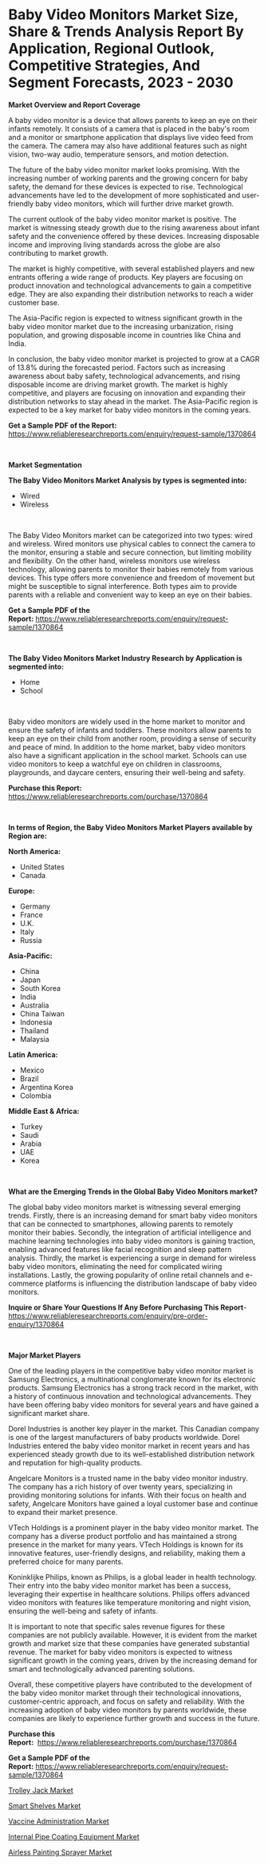 <p><h1>Baby Video Monitors Market Size, Share & Trends Analysis Report By Application, Regional Outlook, Competitive Strategies, And Segment Forecasts, 2023 - 2030</h1></p><p><strong>Market Overview and Report Coverage</strong></p>
<p><p>A baby video monitor is a device that allows parents to keep an eye on their infants remotely. It consists of a camera that is placed in the baby's room and a monitor or smartphone application that displays live video feed from the camera. The camera may also have additional features such as night vision, two-way audio, temperature sensors, and motion detection.</p><p>The future of the baby video monitor market looks promising. With the increasing number of working parents and the growing concern for baby safety, the demand for these devices is expected to rise. Technological advancements have led to the development of more sophisticated and user-friendly baby video monitors, which will further drive market growth.</p><p>The current outlook of the baby video monitor market is positive. The market is witnessing steady growth due to the rising awareness about infant safety and the convenience offered by these devices. Increasing disposable income and improving living standards across the globe are also contributing to market growth.</p><p>The market is highly competitive, with several established players and new entrants offering a wide range of products. Key players are focusing on product innovation and technological advancements to gain a competitive edge. They are also expanding their distribution networks to reach a wider customer base.</p><p>The Asia-Pacific region is expected to witness significant growth in the baby video monitor market due to the increasing urbanization, rising population, and growing disposable income in countries like China and India.</p><p>In conclusion, the baby video monitor market is projected to grow at a CAGR of 13.8% during the forecasted period. Factors such as increasing awareness about baby safety, technological advancements, and rising disposable income are driving market growth. The market is highly competitive, and players are focusing on innovation and expanding their distribution networks to stay ahead in the market. The Asia-Pacific region is expected to be a key market for baby video monitors in the coming years.</p></p>
<p><strong>Get a Sample PDF of the Report:</strong> <a href="https://www.reliableresearchreports.com/enquiry/request-sample/1370864">https://www.reliableresearchreports.com/enquiry/request-sample/1370864</a></p>
<p>&nbsp;</p>
<p><strong>Market Segmentation</strong></p>
<p><strong>The Baby Video Monitors Market Analysis by types is segmented into:</strong></p>
<p><ul><li>Wired</li><li>Wireless</li></ul></p>
<p>&nbsp;</p>
<p><p>The Baby Video Monitors market can be categorized into two types: wired and wireless. Wired monitors use physical cables to connect the camera to the monitor, ensuring a stable and secure connection, but limiting mobility and flexibility. On the other hand, wireless monitors use wireless technology, allowing parents to monitor their babies remotely from various devices. This type offers more convenience and freedom of movement but might be susceptible to signal interference. Both types aim to provide parents with a reliable and convenient way to keep an eye on their babies.</p></p>
<p><strong>Get a Sample PDF of the Report:</strong>&nbsp;<a href="https://www.reliableresearchreports.com/enquiry/request-sample/1370864">https://www.reliableresearchreports.com/enquiry/request-sample/1370864</a></p>
<p>&nbsp;</p>
<p><strong>The Baby Video Monitors Market Industry Research by Application is segmented into:</strong></p>
<p><ul><li>Home</li><li>School</li></ul></p>
<p>&nbsp;</p>
<p><p>Baby video monitors are widely used in the home market to monitor and ensure the safety of infants and toddlers. These monitors allow parents to keep an eye on their child from another room, providing a sense of security and peace of mind. In addition to the home market, baby video monitors also have a significant application in the school market. Schools can use video monitors to keep a watchful eye on children in classrooms, playgrounds, and daycare centers, ensuring their well-being and safety.</p></p>
<p><strong>Purchase this Report:</strong>&nbsp; <a href="https://www.reliableresearchreports.com/purchase/1370864">https://www.reliableresearchreports.com/purchase/1370864</a></p>
<p>&nbsp;</p>
<p><strong>In terms of Region, the Baby Video Monitors Market Players available by Region are:</strong></p>
<p>
    <p> <strong> North America: </strong>
        <ul>
            <li>United States</li>
            <li>Canada</li>
        </ul>
        </p> 
    <p> <strong> Europe: </strong>
        <ul>
            <li>Germany</li>
            <li>France</li>
            <li>U.K.</li>
            <li>Italy</li>
            <li>Russia</li>
        </ul>
        </p> 
    <p> <strong> Asia-Pacific: </strong>
        <ul>
            <li>China</li>
            <li>Japan</li>
            <li>South Korea</li>
            <li>India</li>
            <li>Australia</li>
            <li>China Taiwan</li>
            <li>Indonesia</li>
            <li>Thailand</li>
            <li>Malaysia</li>
        </ul>
        </p> 
    <p> <strong> Latin America: </strong>
        <ul>
            <li>Mexico</li>
            <li>Brazil</li>
            <li>Argentina Korea</li>
            <li>Colombia</li>
        </ul>
        </p> 
    <p> <strong> Middle East & Africa: </strong>
        <ul>
            <li>Turkey</li>
            <li>Saudi</li>
            <li>Arabia</li>
            <li>UAE</li>
            <li>Korea</li>
        </ul>
    </p>
    </p>
<p>&nbsp;</p>
<p><strong>What are the Emerging Trends in the Global Baby Video Monitors market?</strong></p>
<p><p>The global baby video monitors market is witnessing several emerging trends. Firstly, there is an increasing demand for smart baby video monitors that can be connected to smartphones, allowing parents to remotely monitor their babies. Secondly, the integration of artificial intelligence and machine learning technologies into baby video monitors is gaining traction, enabling advanced features like facial recognition and sleep pattern analysis. Thirdly, the market is experiencing a surge in demand for wireless baby video monitors, eliminating the need for complicated wiring installations. Lastly, the growing popularity of online retail channels and e-commerce platforms is influencing the distribution landscape of baby video monitors.</p></p>
<p><strong>Inquire or Share Your Questions If Any Before Purchasing This Report</strong>- <a href="https://www.reliableresearchreports.com/enquiry/pre-order-enquiry/1370864">https://www.reliableresearchreports.com/enquiry/pre-order-enquiry/1370864</a></p>
<p>&nbsp;</p>
<p><strong>Major Market Players</strong></p>
<p><p>One of the leading players in the competitive baby video monitor market is Samsung Electronics, a multinational conglomerate known for its electronic products. Samsung Electronics has a strong track record in the market, with a history of continuous innovation and technological advancements. They have been offering baby video monitors for several years and have gained a significant market share.</p><p>Dorel Industries is another key player in the market. This Canadian company is one of the largest manufacturers of baby products worldwide. Dorel Industries entered the baby video monitor market in recent years and has experienced steady growth due to its well-established distribution network and reputation for high-quality products.</p><p>Angelcare Monitors is a trusted name in the baby video monitor industry. The company has a rich history of over twenty years, specializing in providing monitoring solutions for infants. With their focus on health and safety, Angelcare Monitors have gained a loyal customer base and continue to expand their market presence.</p><p>VTech Holdings is a prominent player in the baby video monitor market. The company has a diverse product portfolio and has maintained a strong presence in the market for many years. VTech Holdings is known for its innovative features, user-friendly designs, and reliability, making them a preferred choice for many parents.</p><p>Koninklijke Philips, known as Philips, is a global leader in health technology. Their entry into the baby video monitor market has been a success, leveraging their expertise in healthcare solutions. Philips offers advanced video monitors with features like temperature monitoring and night vision, ensuring the well-being and safety of infants.</p><p>It is important to note that specific sales revenue figures for these companies are not publicly available. However, it is evident from the market growth and market size that these companies have generated substantial revenue. The market for baby video monitors is expected to witness significant growth in the coming years, driven by the increasing demand for smart and technologically advanced parenting solutions.</p><p>Overall, these competitive players have contributed to the development of the baby video monitor market through their technological innovations, customer-centric approach, and focus on safety and reliability. With the increasing adoption of baby video monitors by parents worldwide, these companies are likely to experience further growth and success in the future.</p></p>
<p><strong>Purchase this Report:</strong>&nbsp;&nbsp;<a href="https://www.reliableresearchreports.com/purchase/1370864">https://www.reliableresearchreports.com/purchase/1370864</a></p>
<p></p>
<p><strong>Get a Sample PDF of the Report:</strong>&nbsp;<a href="https://www.reliableresearchreports.com/enquiry/request-sample/1370864">https://www.reliableresearchreports.com/enquiry/request-sample/1370864</a></p>
<p><p><a href="https://www.linkedin.com/pulse/trolley-jack-market-size-share-amp-trends-analysis-report-ol7dc/">Trolley Jack Market</a></p><p><a href="https://medium.com/@abdulkoss1954/smart-shelves-market-size-cagr-trends-2024-2030-c90251db80a0">Smart Shelves Market</a></p><p><a href="https://medium.com/@nyahmertz/vaccine-administration-market-size-cagr-trends-2024-2030-4a763ea8a1ee">Vaccine Administration Market</a></p><p><a href="https://www.linkedin.com/pulse/internal-pipe-coating-equipment-market-research-report-ilalc/">Internal Pipe Coating Equipment Market</a></p><p><a href="https://www.linkedin.com/pulse/airless-painting-sprayer-market-size-2023-2030-global-blfsc/">Airless Painting Sprayer Market</a></p></p>